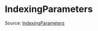 # IndexingParameters

Source: [IndexingParameters](../csrc/device_lower/analysis/index_compute.cpp#L89)
